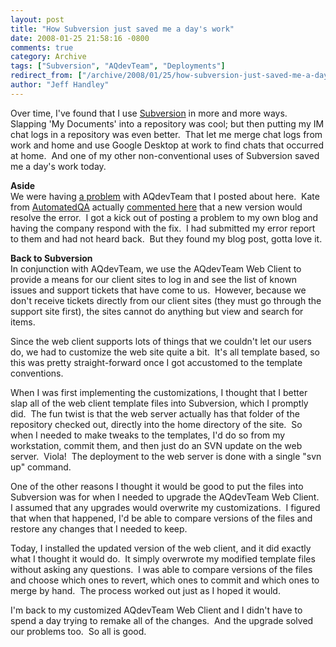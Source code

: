 ```yaml
---
layout: post
title: "How Subversion just saved me a day's work"
date: 2008-01-25 21:58:16 -0800
comments: true
category: Archive
tags: ["Subversion", "AQdevTeam", "Deployments"]
redirect_from: ["/archive/2008/01/25/how-subversion-just-saved-me-a-days-work.aspx/"]
author: "Jeff Handley"
---
```

<!-- more -->
<p>Over time, I've found that I use <a href="http://subversion.tigris.org/" target="_blank">Subversion</a> in more and more ways.  Slapping 'My Documents' into a repository was cool; but then putting my IM chat logs in a repository was even better.  That let me merge chat logs from work and home and use Google Desktop at work to find chats that occurred at home.  And one of my other non-conventional uses of Subversion saved me a day's work today.</p>  <p><strong>Aside     <br /></strong>We were having <a href="http://blog.jeffhandley.com/archive/2008/01/14/aqdevteam---crash-editing-permissions.aspx" target="_blank">a problem</a> with AQdevTeam that I posted about here.  Kate from <a href="http://www.automatedqa.com/" target="_blank">AutomatedQA</a> actually <a href="http://blog.jeffhandley.com/archive/2008/01/14/aqdevteam---crash-editing-permissions.aspx#62" target="_blank">commented here</a> that a new version would resolve the error.  I got a kick out of posting a problem to my own blog and having the company respond with the fix.  I had submitted my error report to them and had not heard back.  But they found my blog post, gotta love it.</p>  <p><strong>Back to Subversion</strong>    <br />In conjunction with AQdevTeam, we use the AQdevTeam Web Client to provide a means for our client sites to log in and see the list of known issues and support tickets that have come to us.  However, because we don't receive tickets directly from our client sites (they must go through the support site first), the sites cannot do anything but view and search for items.</p>  <p>Since the web client supports lots of things that we couldn't let our users do, we had to customize the web site quite a bit.  It's all template based, so this was pretty straight-forward once I got accustomed to the template conventions.</p>  <p>When I was first implementing the customizations, I thought that I better slap all of the web client template files into Subversion, which I promptly did.  The fun twist is that the web server actually has that folder of the repository checked out, directly into the home directory of the site.  So when I needed to make tweaks to the templates, I'd do so from my workstation, commit them, and then just do an SVN update on the web server.  Viola!  The deployment to the web server is done with a single "svn up" command.</p>  <p>One of the other reasons I thought it would be good to put the files into Subversion was for when I needed to upgrade the AQdevTeam Web Client.  I assumed that any upgrades would overwrite my customizations.  I figured that when that happened, I'd be able to compare versions of the files and restore any changes that I needed to keep.</p>  <p>Today, I installed the updated version of the web client, and it did exactly what I thought it would do.  It simply overwrote my modified template files without asking any questions.  I was able to compare versions of the files and choose which ones to revert, which ones to commit and which ones to merge by hand.  The process worked out just as I hoped it would.</p>  <p>I'm back to my customized AQdevTeam Web Client and I didn't have to spend a day trying to remake all of the changes.  And the upgrade solved our problems too.  So all is good.</p>

